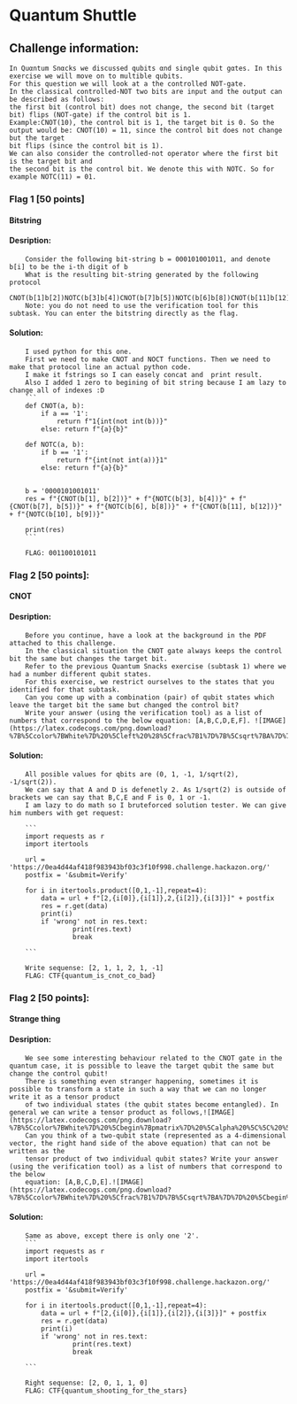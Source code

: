 # Quantum Shuttle

## Challenge information:
    In Quαntum Snαcks we discussed qubits αnd single qubit gαtes. In this exercise we will move on to multible qubits.
    For this question we will look at a the controlled NOT-gate. 
    In the classical controlled-NOT two bits are input and the output can be described as follows: 
    the first bit (control bit) does not change, the second bit (target bit) flips (NOT-gate) if the control bit is 1.
    Example:CNOT(10), the control bit is 1, the target bit is 0. So the output would be: CNOT(10) = 11, since the control bit does not change but the target 
    bit flips (since the control bit is 1).
    We can also consider the controlled-not operator where the first bit is the target bit and
    the second bit is the control bit. We denote this with NOTC. So for example NOTC(11) = 01.


### Flag 1 [50 points]
####     Bitstring

####     Desription:
        Consider the following bit-string b = 000101001011, and denote b[i] to be the i-th digit of b
        What is the resulting bit-string generated by the following protocol
        CNOT(b[1]b[2])NOTC(b[3]b[4])CNOT(b[7]b[5])NOTC(b[6]b[8])CNOT(b[11]b[12])NOTC(b[10]b[9])
        Note: you do not need to use the verification tool for this subtask. You can enter the bitstring directly as the flag.
        
####     Solution:
        I used python for this one.
        First we need to make CNOT and NOCT functions. Then we need to make that protocol line an actual python code. 
        I make it fstrings so I can easely concat and  print result.
        Also I added 1 zero to begining of bit string because I am lazy to change all of indexes :D
        ```
        def CNOT(a, b):
            if a == '1':
                return f"1{int(not int(b))}"
            else: return f"{a}{b}"

        def NOTC(a, b):
            if b == '1':
                return f"{int(not int(a))}1"
            else: return f"{a}{b}"


        b = '0000101001011'
        res = f"{CNOT(b[1], b[2])}" + f"{NOTC(b[3], b[4])}" + f"{CNOT(b[7], b[5])}" + f"{NOTC(b[6], b[8])}" + f"{CNOT(b[11], b[12])}" + f"{NOTC(b[10], b[9])}"

        print(res)
        ```        

        FLAG: 001100101011

### Flag 2 [50 points]:
####     CNOT

####     Desription:
        Before you continue, have a look at the background in the PDF attached to this challenge.
        In the classical situation the CNOT gate always keeps the control bit the same but changes the target bit.
        Refer to the previous Quantum Snacks exercise (subtask 1) where we had a number different qubit states. 
        For this exercise, we restrict ourselves to the states that you identified for that subtask.
        Can you come up with a combination (pair) of qubit states which leave the target bit the same but changed the control bit?
        Write your answer (using the verification tool) as a list of numbers that correspond to the below equation: [A,B,C,D,E,F]. ![IMAGE](https://latex.codecogs.com/png.download?%7B%5Ccolor%7BWhite%7D%20%5Cleft%20%28%5Cfrac%7B1%7D%7B%5Csqrt%7BA%7D%7D%20%5Cbinom%7BB%7D%7BC%7D%5Cright%20%29%20%5Cotimes%20%5Cleft%20%28%20%5Cfrac%7B1%7D%7B%5Csqrt%7BD%7D%7D%20%5Cbinom%7BE%7D%7BF%7D%20%5Cright%20%29%20%7D)

####     Solution:
        All posible values for qbits are (0, 1, -1, 1/sqrt(2), -1/sqrt(2)).
        We can say that A and D is defenetly 2. As 1/sqrt(2) is outside of brackets we can say that B,C,E and F is 0, 1 or -1. 
        I am lazy to do math so I bruteforced solution tester. We can give him numbers with get request:

        ```
        import requests as r
        import itertools

        url = 'https://0ea4d44af418f983943bf03c3f10f998.challenge.hackazon.org/'
        postfix = '&submit=Verify'

        for i in itertools.product([0,1,-1],repeat=4):
            data = url + f"[2,{i[0]},{i[1]},2,{i[2]},{i[3]}]" + postfix
            res = r.get(data)
            print(i)
            if 'wrong' not in res.text:
                    print(res.text)
                    break

        ```

        Write sequense: [2, 1, 1, 2, 1, -1]
        FLAG: CTF{quantum_is_cnot_co_bad}

###     Flag 2 [50 points]:
####     Strange thing

####     Desription:
        We see some interesting behaviour related to the CNOT gate in the quantum case, it is possible to leave the target qubit the same but change the control qubit!
        There is something even stranger happening, sometimes it is possible to transform a state in such a way that we can no longer write it as a tensor product 
        of two individual states (the qubit states become entangled). In general we can write a tensor product as follows,![IMAGE](https://latex.codecogs.com/png.download?%7B%5Ccolor%7BWhite%7D%20%5Cbegin%7Bpmatrix%7D%20%5Calpha%20%5C%5C%20%5Cbeta%20%5Cend%7Bpmatrix%7D%20%5Cotimes%20%5Cbegin%7Bpmatrix%7D%20%5Cgamma%20%5C%5C%20%5Cdelta%20%5Cend%7Bpmatrix%7D%20%3D%20%5Cbegin%7Bpmatrix%7D%20%5Calpha%20%5Cgamma%20%5C%5C%20%5Calpha%20%5Cdelta%20%5C%5C%20%5Cbeta%20%5Cgamma%20%5C%5C%20%5Cbeta%20%5Cdelta%20%5Cend%7Bpmatrix%7D%20%7D)
        Can you think of a two-qubit state (represented as a 4-dimensional vector, the right hand side of the above equation) that can not be written as the 
        tensor product of two individual qubit states? Write your answer (using the verification tool) as a list of numbers that correspond to the below 
        equation: [A,B,C,D,E].![IMAGE](https://latex.codecogs.com/png.download?%7B%5Ccolor%7BWhite%7D%20%5Cfrac%7B1%7D%7B%5Csqrt%7BA%7D%7D%20%5Cbegin%7Bpmatrix%7D%20B%5C%5C%20C%5C%5C%20D%5C%5C%20E%20%5Cend%7Bpmatrix%7D%20%7D)

####     Solution:
        Same as above, except there is only one '2'.
        ```
        import requests as r
        import itertools

        url = 'https://0ea4d44af418f983943bf03c3f10f998.challenge.hackazon.org/'
        postfix = '&submit=Verify'

        for i in itertools.product([0,1,-1],repeat=4):
            data = url + f"[2,{i[0]},{i[1]},{i[2]},{i[3]}]" + postfix
            res = r.get(data)
            print(i)
            if 'wrong' not in res.text:
                    print(res.text)
                    break

        ```

        Right sequense: [2, 0, 1, 1, 0]
        FLAG: CTF{quantum_shooting_for_the_stars}

